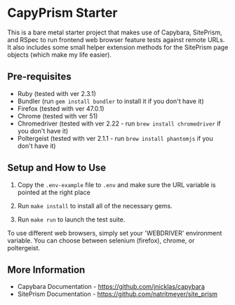 # CapyPrism Starter

This is a bare metal starter project that makes use of Capybara, SitePrism, and RSpec to run
frontend web browser feature tests against remote URLs. It also includes some small helper
extension methods for the SitePrism page objects (which make my life easier).


## Pre-requisites

- Ruby (tested with ver 2.3.1)
- Bundler (run `gem install bundler` to install it if you don't have it)
- Firefox (tested with ver 47.0.1)
- Chrome (tested with ver 51)
- Chromedriver (tested with ver 2.22 - run `brew install chromedriver` if you don't have it)
- Poltergeist (tested with ver 2.1.1 - run `brew install phantomjs` if you don't have it)


## Setup and How to Use

1. Copy the `.env-example` file to `.env` and make sure the URL variable is pointed at the right place
   
2. Run `make install` to install all of the necessary gems.

3. Run `make run` to launch the test suite.

To use different web browsers, simply set your 'WEBDRIVER' environment variable.
You can choose between selenium (firefox), chrome, or poltergeist.


## More Information

- Capybara Documentation - https://github.com/jnicklas/capybara
- SitePrism Documentation - https://github.com/natritmeyer/site_prism
